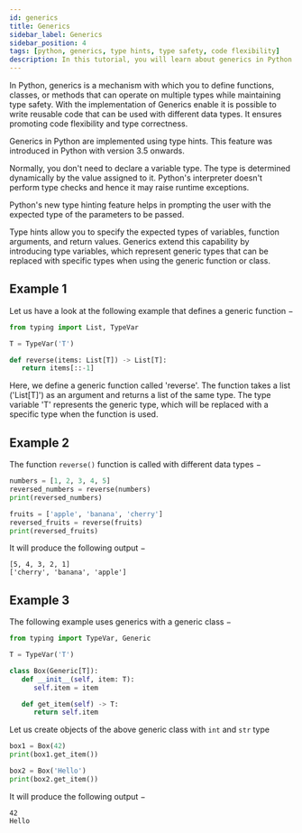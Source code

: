 ```yaml
---
id: generics
title: Generics
sidebar_label: Generics
sidebar_position: 4
tags: [python, generics, type hints, type safety, code flexibility]
description: In this tutorial, you will learn about generics in Python. We will cover how to define functions, classes, or methods that can operate on multiple types while maintaining type safety using type hints and type variables.
---
```


In Python, generics is a mechanism with which you to define functions, classes, or methods that can operate on multiple types while maintaining type safety. With the implementation of Generics enable it is possible to write reusable code that can be used with different data types. It ensures promoting code flexibility and type correctness.

Generics in Python are implemented using type hints. This feature was introduced in Python with version 3.5 onwards.

Normally, you don't need to declare a variable type. The type is determined dynamically by the value assigned to it. Python's interpreter doesn't perform type checks and hence it may raise runtime exceptions.

Python's new type hinting feature helps in prompting the user with the expected type of the parameters to be passed.

Type hints allow you to specify the expected types of variables, function arguments, and return values. Generics extend this capability by introducing type variables, which represent generic types that can be replaced with specific types when using the generic function or class.

## Example 1

Let us have a look at the following example that defines a generic function −

```python
from typing import List, TypeVar

T = TypeVar('T')

def reverse(items: List[T]) -> List[T]:
   return items[::-1]
```

Here, we define a generic function called 'reverse'. The function takes a list ('List[T]') as an argument and returns a list of the same type. The type variable 'T' represents the generic type, which will be replaced with a specific type when the function is used.

## Example 2

The function `reverse()` function is called with different data types −

```python
numbers = [1, 2, 3, 4, 5]
reversed_numbers = reverse(numbers)
print(reversed_numbers)

fruits = ['apple', 'banana', 'cherry']
reversed_fruits = reverse(fruits)
print(reversed_fruits)
```

It will produce the following output −

```
[5, 4, 3, 2, 1]
['cherry', 'banana', 'apple']
```

## Example 3

The following example uses generics with a generic class −

```python
from typing import TypeVar, Generic

T = TypeVar('T')

class Box(Generic[T]):
   def __init__(self, item: T):
      self.item = item

   def get_item(self) -> T:
      return self.item
```

Let us create objects of the above generic class with `int` and `str` type

```python
box1 = Box(42)
print(box1.get_item())

box2 = Box('Hello')
print(box2.get_item())
```

It will produce the following output −

```
42
Hello
```